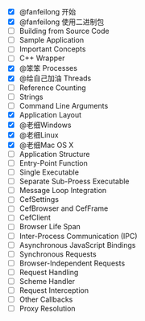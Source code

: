 ﻿- [x] @fanfeilong 开始
- [x] @fanfeilong 使用二进制包
- [ ] Building from Source Code
- [ ] Sample Application
- [ ] Important Concepts
 - [ ] C++ Wrapper
 - [x] @笨笨 Processes
 - [x] @给自己加油 Threads
 - [ ] Reference Counting
 - [ ] Strings
 - [ ] Command Line Arguments
- [x] Application Layout
 - [x] @老细Windows
 - [x] @老细Linux
 - [x] @老细Mac OS X
- [ ] Application Structure
 - [ ] Entry-Point Function
 - [ ] Single Executable
 - [ ] Separate Sub-Proess Executable
 - [ ] Message Loop Integration
 - [ ] CefSettings
 - [ ] CefBrowser and CefFrame
 - [ ] CefClient
 - [ ] Browser Life Span
 - [ ] Inter-Process Communication (IPC)
 - [ ] Asynchronous JavaScript Bindings
 - [ ] Synchronous Requests
 - [ ] Browser-Independent Requests
 - [ ] Request Handling
 - [ ] Scheme Handler
 - [ ] Request Interception
 - [ ] Other Callbacks
 - [ ] Proxy Resolution
